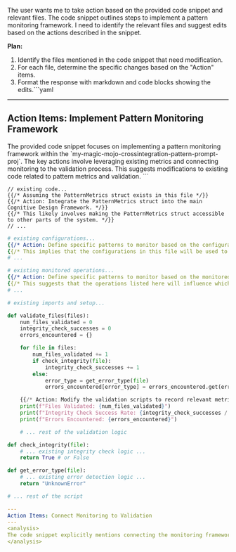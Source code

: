 The user wants me to take action based on the provided code snippet and relevant files. The code snippet outlines steps to implement a pattern monitoring framework. I need to identify the relevant files and suggest edits based on the actions described in the snippet.

**Plan:**
1. Identify the files mentioned in the code snippet that need modification.
2. For each file, determine the specific changes based on the "Action" items.
3. Format the response with markdown and code blocks showing the edits.```yaml
---
Action Items: Implement Pattern Monitoring Framework
---
<analysis>
The provided code snippet focuses on implementing a pattern monitoring framework within the `my-magic-mojo-crossintegration-pattern-prompt-proj`. The key actions involve leveraging existing metrics and connecting monitoring to the validation process. This suggests modifications to existing code related to pattern metrics and validation.
</analysis>
```

```language:my-magic-mojo-crossintegration-pattern-prompt-proj/pattern_metrics.🔥
// existing code...
{{/* Assuming the PatternMetrics struct exists in this file */}}
{{/* Action: Integrate the PatternMetrics struct into the main Cognitive Design Framework. */}}
{{/* This likely involves making the PatternMetrics struct accessible to other parts of the system. */}}
// ...
```

```language:my-magic-mojo-crossintegration-pattern-prompt-proj/pattern_configs.yaml
# existing configurations...
{{/* Action: Define specific patterns to monitor based on the configurations in this file. */}}
{{/* This implies that the configurations in this file will be used to determine which patterns are tracked. */}}
# ...
```

```language:my-magic-mojo-crossintegration-pattern-prompt-proj/MONITORED_OPPERATIONS.yaml
# existing monitored operations...
{{/* Action: Define specific patterns to monitor based on the monitored operations in this file. */}}
{{/* This suggests that the operations listed here will influence which patterns are monitored. */}}
# ...
```

```language:my-magic-mojo-crossintegration-pattern-prompt-proj/validation_scripts/some_validation_script.py  {{/* Assuming a Python validation script */}}
# existing imports and setup...

def validate_files(files):
    num_files_validated = 0
    integrity_check_successes = 0
    errors_encountered = {}

    for file in files:
        num_files_validated += 1
        if check_integrity(file):
            integrity_check_successes += 1
        else:
            error_type = get_error_type(file)
            errors_encountered[error_type] = errors_encountered.get(error_type, 0) + 1

    {{/* Action: Modify the validation scripts to record relevant metrics */}}
    print(f"Files Validated: {num_files_validated}")
    print(f"Integrity Check Success Rate: {integrity_check_successes / num_files_validated if num_files_validated > 0 else 0}")
    print(f"Errors Encountered: {errors_encountered}")

    # ... rest of the validation logic

def check_integrity(file):
    # ... existing integrity check logic ...
    return True # or False

def get_error_type(file):
    # ... existing error detection logic ...
    return "UnknownError"

# ... rest of the script
```
```yaml
---
Action Items: Connect Monitoring to Validation
---
<analysis>
The code snippet explicitly mentions connecting the monitoring framework to the validation process. This involves modifying the validation scripts to record relevant metrics during validation. The example provided shows how to track the number of files validated, integrity check success rate, and types of errors encountered. This data can then be fed into the `PatternMetrics` for analysis.
</analysis>
```

